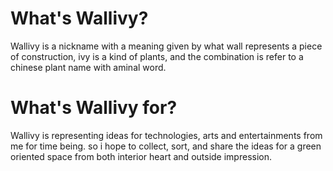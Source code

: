 # What's Wallivy?
Wallivy is a nickname with a meaning given by what wall represents a piece of construction, ivy is a kind of plants, and the combination is refer to a chinese plant name with aminal word.
# What's Wallivy for?
Wallivy is representing ideas for technologies, arts and entertainments from me for time being. so i hope to collect, sort, and share the ideas for a green oriented space from both interior heart and outside impression.
